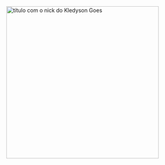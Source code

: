 <img src="https://b.catgirlsare.sexy/Cx4rhO8h.png" min-width="400px" max-width="400px" width="400px" align="right" alt="título com o nick do Kledyson Goes">

<!--
**bllurryyk/bllurryyk** is a ✨ _special_ ✨ repository because its `README.md` (this file) appears on your GitHub profile.

Here are some ideas to get you started:

- 🔭 I’m currently working on ...
- 🌱 I’m currently learning ...
- 👯 I’m looking to collaborate on ...
- 🤔 I’m looking for help with ...
- 💬 Ask me about ...
- 📫 How to reach me: ...
- 😄 Pronouns: ...
- ⚡ Fun fact: ...
-->
